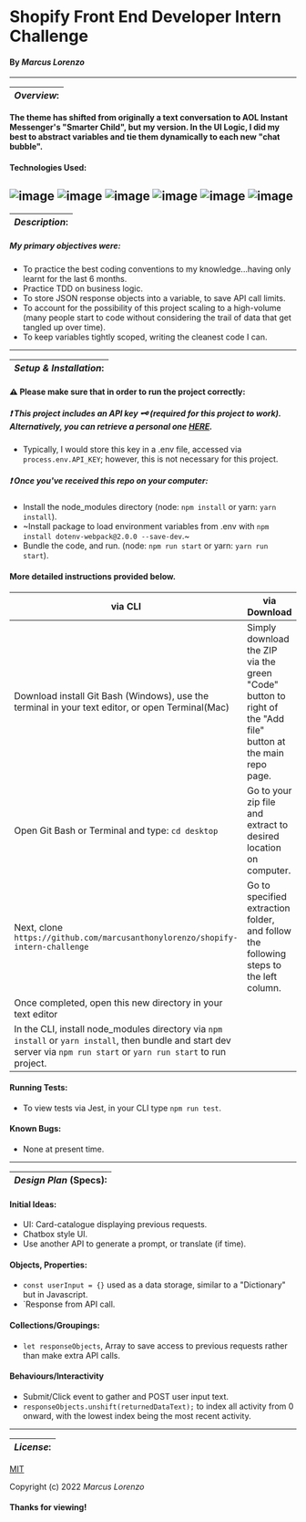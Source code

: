 # Shopify Front End Developer Intern Challenge
#### By _**Marcus Lorenzo**_
---


| **_Overview_:** |
|---|

**The theme has shifted from originally a text conversation to AOL Instant Messenger's "Smarter Child", but my version. In the UI Logic, I did my best to abstract variables and tie them dynamically to each new "chat bubble".**

#### Technologies Used:
![image](https://img.shields.io/badge/JavaScript-323330?style=for-the-badge&logo=javascript&logoColor=F7DF1E)
![image](https://img.shields.io/badge/Jest-C21325?style=for-the-badge&logo=jest&logoColor=white) ![image](https://img.shields.io/badge/eslint-3A33D1?style=for-the-badge&logo=eslint&logoColor=white)
![image](https://img.shields.io/badge/HTML5-E34F26?style=for-the-badge&logo=html5&logoColor=white)  ![image](https://img.shields.io/badge/CSS3-1572B6?style=for-the-badge&logo=css3&logoColor=white)
![image](https://img.shields.io/badge/GIT-E44C30?style=for-the-badge&logo=git&logoColor=white)
---


| **_Description_:** |
|---|

##### **My primary objectives** were:
- To practice the best coding conventions to my knowledge...having only learnt for the last 6 months.
- Practice TDD on business logic.
- To store JSON response objects into a variable, to save API call limits.
- To account for the possibility of this project scaling to a high-volume (many people start to code without considering the trail of data that get tangled up over time).
- To keep variables tightly scoped, writing the cleanest code I can.

---

| **_Setup & Installation_:** |
|---|
#### :warning: **Please make sure** that in order to run the project correctly:

##### 	:exclamation: This project includes an API key :old_key: (required for this project to work). Alternatively, you can retrieve a personal one [HERE](https://beta.openai.com/signup).
- Typically, I would store this key in a .env file, accessed via `process.env.API_KEY`; however, this is not necessary for this project.

##### 	:exclamation: Once you've received this repo on your computer:
- Install the node_modules directory (node: `npm install` or yarn: `yarn install`).
- ~Install package to load environment variables from .env with `npm install dotenv-webpack@2.0.0 --save-dev`.~
- Bundle the code, and run. (node: `npm run start` or yarn: `yarn run start`).

####   More detailed instructions provided below.

|   via CLI   |  via Download  |
|---|---|
| Download install Git Bash (Windows), use the terminal in your text editor, or open Terminal(Mac) | Simply download the ZIP via the green "Code" button to right of the "Add file" button at the main repo page. 
 Open Git Bash or Terminal and type: `cd desktop` | Go to your zip file and extract to desired location on computer. 
 Next, clone `https://github.com/marcusanthonylorenzo/shopify-intern-challenge` | Go to specified extraction folder, and follow the following steps to the left column.
 Once completed, open this new directory in your text editor | 
 In the CLI, install node_modules directory via `npm install` or `yarn install`, then bundle and start dev server via `npm run start` or `yarn run start` to run project. |


#### Running Tests:
- To view tests via Jest, in your CLI type `npm run test`.

#### Known Bugs:
* None at present time.

---

| **_Design Plan_ (Specs):** |
|---|
#### Initial Ideas:
- UI: Card-catalogue displaying previous requests.
- Chatbox style UI.
- Use another API to generate a prompt, or translate (if time).

#### Objects, Properties:
- `const userInput = {}` used as a data storage, similar to a "Dictionary" but in Javascript.
- `Response from API call.

#### Collections/Groupings:
- `let responseObjects`, Array to save access to previous requests rather than make extra API calls.

#### Behaviours/Interactivity
- Submit/Click event to gather and POST user input text.
- `responseObjects.unshift(returnedDataText);` to index all activity from 0 onward, with the lowest index being the most recent activity.

---
| **_License_:** |
|---|

[MIT]()

Copyright (c) 2022 _Marcus Lorenzo_


#### Thanks for viewing!
